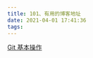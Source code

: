```yaml
---
title: 101、有用的博客地址
date: 2021-04-01 17:41:36
tags:
---
```


[Git 基本操作](https://www.cnblogs.com/chechen/p/9950798.html)
